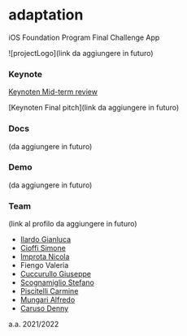 # adaptation
iOS Foundation Program Final Challenge App

![projectLogo](link da aggiungere in futuro)

### Keynote
[Keynoten Mid-term review](https://github.com/dennewbie/adaptation/blob/main/key/midterm_review_group_c.pdf)

[Keynoten Final pitch](link da aggiungere in futuro)

### Docs
(da aggiungere in futuro)

### Demo
(da aggiungere in futuro)

### Team
(link al profilo da aggiungere in futuro)
- [Ilardo Gianluca](https://github.com/gianlucailardo)
- [Cioffi Simone](https://github.com/SimoneCff)
- [Improta Nicola](https://github.com/NickSplitter)
- Fiengo Valeria
- [Cuccurullo Giuseppe](https://github.com/Giuseppe1899)
- [Scognamiglio Stefano](https://github.com/Stefano-Scognamiglio)
- [Piscitelli Carmine](https://github.com/Carmine1605)
- [Mungari Alfredo](https://github.com/mungowz)
- [Caruso Denny](https://github.com/dennewbie)

a.a. 2021/2022

